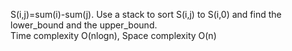 S(i,j)=sum(i)-sum(j). Use a stack to sort S(i,j) to S(i,0) and find the lower_bound and the upper_bound.  
Time complexity O(nlogn), Space complexity O(n)